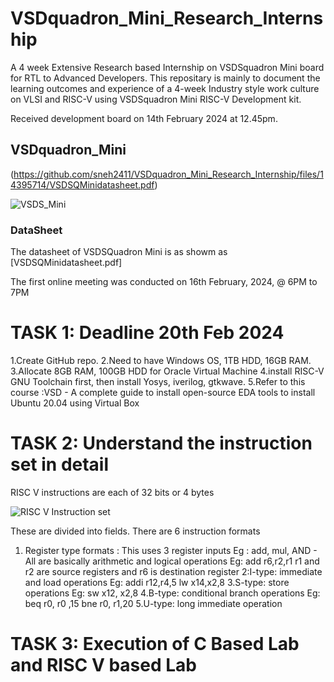# VSDquadron_Mini_Research_Internship
A 4 week Extensive Research based Internship on VSDSquadron Mini board for RTL to Advanced Developers.
This repositary is mainly to document the learning outcomes and experience of a 4-week Industry style work culture on VLSI and RISC-V using VSDSquadron Mini RISC-V Development kit.

Received development board on 14th February 2024 at 12.45pm.

## VSDquadron_Mini

(https://github.com/sneh2411/VSDquadron_Mini_Research_Internship/files/14395714/VSDSQMinidatasheet.pdf)

  
  ![VSDS_Mini](https://github.com/sneh2411/VSDquadron_Mini_Research_Internship/assets/46631767/2c37b17f-4247-4a84-a2e1-1d5724a26c49)

  ### DataSheet 

 The datasheet of VSDSQuadron Mini is as showm as [VSDSQMinidatasheet.pdf]

The first online meeting was conducted on 16th February, 2024, @ 6PM to 7PM

# TASK 1: Deadline 20th Feb 2024

1.Create GitHub repo. 
2.Need to have Windows OS, 1TB HDD, 16GB RAM.
3.Allocate 8GB RAM, 100GB HDD for Oracle Virtual Machine 
4.install RISC-V GNU Toolchain first, then install Yosys, iverilog, gtkwave. 
5.Refer to this course :VSD - A complete guide to install open-source EDA tools to install Ubuntu 20.04 using Virtual Box

# TASK 2: Understand the instruction set in detail
RISC V instructions are each of 32 bits or 4 bytes

![RISC V Instruction set](https://github.com/sneh2411/VSDquadron_Mini_Research_Internship/assets/46631767/99e4278e-5b3d-4b94-84de-33eea7b33c35)

These are divided into fields.
There are 6 instruction formats 
1. Register type formats : This uses 3 register inputs Eg : add, mul, AND - All are basically arithmetic and logical operations
 Eg: add r6,r2,r1   r1 and r2 are source registers and r6 is destination register
2:I-type: immediate and load operations 
Eg: addi r12,r4,5
    lw x14,x2,8
3.S-type: store operations 
Eg: sw x12, x2,8
4.B-type: conditional branch operations 
Eg: beq r0, r0 ,15
    bne r0, r1,20
5.U-type: long immediate operation
# TASK 3: Execution of C Based Lab and RISC V based Lab
